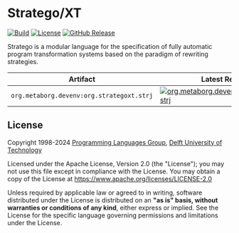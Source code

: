 # Stratego/XT
[![Build][github-badge:build]][github:build]
[![License][license-badge]][license]
[![GitHub Release][github-badge:release]][github:release]

Stratego is a modular language for the specification of fully automatic program transformation systems based on the paradigm of rewriting strategies.

| Artifact                                  | Latest Release                                                                                           |
|-------------------------------------------|----------------------------------------------------------------------------------------------------------|
| `org.metaborg.devenv:org.strategoxt.strj` | [![org.metaborg.devenv:org.strategoxt.strj][maven-badge:org.strategoxt.strj]][maven:org.strategoxt.strj] |



## License
Copyright 1998-2024 [Programming Languages Group](https://pl.ewi.tudelft.nl/), [Delft University of Technology](https://www.tudelft.nl/)

Licensed under the Apache License, Version 2.0 (the "License"); you may not use this file except in compliance with the License. You may obtain a copy of the License at <https://www.apache.org/licenses/LICENSE-2.0>

Unless required by applicable law or agreed to in writing, software distributed under the License is distributed on an **"as is" basis, without warranties or conditions of any kind**, either express or implied. See the License for the specific language governing permissions and limitations under the License.

[github-badge:build]: https://img.shields.io/github/actions/workflow/status/metaborg/strategoxt/build.yaml
[github:build]: https://github.com/metaborg/strategoxt/actions
[license-badge]: https://img.shields.io/github/license/metaborg/strategoxt
[license]: https://github.com/metaborg/strategoxt/blob/master/LICENSE
[github-badge:release]: https://img.shields.io/github/v/release/metaborg/strategoxt
[github:release]: https://github.com/metaborg/strategoxt/releases

[maven:org.strategoxt.strj]:                  https://artifacts.metaborg.org/#nexus-search;gav~org.metaborg.devenv~org.strategoxt.strj~~~
[maven-badge:org.strategoxt.strj]:                  https://img.shields.io/maven-metadata/v?metadataUrl=https%3A%2F%2Fartifacts.metaborg.org%2Fcontent%2Frepositories%2Freleases%2Forg%2Fmetaborg%2Fdevenv%2Forg.strategoxt.strj%2Fmaven-metadata.xml
